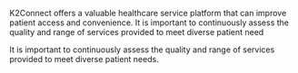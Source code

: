 K2Connect offers a valuable healthcare service platform that can improve patient access and convenience.
It is important to continuously assess the quality and range of services provided to meet diverse patient need


It is important to continuously assess the quality and range of services provided to meet diverse patient needs.

